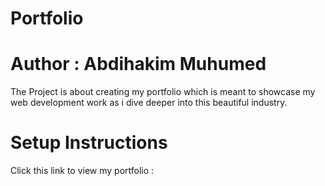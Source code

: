 # Portfolio
# Author : Abdihakim Muhumed
The Project is about creating my portfolio which is meant to showcase my web development work as i dive deeper into this beautiful industry.
# Setup Instructions
Click this link to view my portfolio :